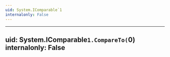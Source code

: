```yaml
---
uid: System.IComparable`1
internalonly: False
---
```


---
uid: System.IComparable`1.CompareTo(`0)
internalonly: False
---
